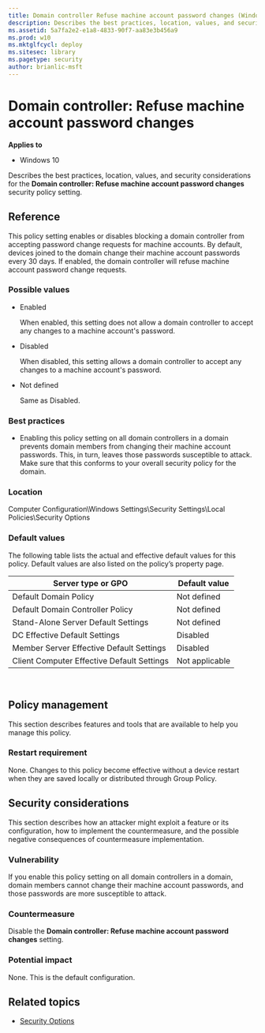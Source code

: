 ```yaml
---
title: Domain controller Refuse machine account password changes (Windows 10)
description: Describes the best practices, location, values, and security considerations for the Domain controller Refuse machine account password changes security policy setting.
ms.assetid: 5a7fa2e2-e1a8-4833-90f7-aa83e3b456a9
ms.prod: w10
ms.mktglfcycl: deploy
ms.sitesec: library
ms.pagetype: security
author: brianlic-msft
---
```


# Domain controller: Refuse machine account password changes

**Applies to**
-   Windows 10

Describes the best practices, location, values, and security considerations for the **Domain controller: Refuse machine account password changes** security policy setting.

## Reference

This policy setting enables or disables blocking a domain controller from accepting password change requests for machine accounts. By default, devices joined to the domain change their machine account passwords every 30 days. If enabled, the domain controller will refuse machine account password change requests.

### Possible values

-   Enabled

    When enabled, this setting does not allow a domain controller to accept any changes to a machine account's password.

-   Disabled

    When disabled, this setting allows a domain controller to accept any changes to a machine account's password.

-   Not defined

    Same as Disabled.

### Best practices

-   Enabling this policy setting on all domain controllers in a domain prevents domain members from changing their machine account passwords. This, in turn, leaves those passwords susceptible to attack. Make sure that this conforms to your overall security policy for the domain.

### Location

Computer Configuration\\Windows Settings\\Security Settings\\Local Policies\\Security Options

### Default values

The following table lists the actual and effective default values for this policy. Default values are also listed on the policy’s property page.

| Server type or GPO | Default value |
| - | - |
| Default Domain Policy | Not defined| 
| Default Domain Controller Policy | Not defined| 
| Stand-Alone Server Default Settings | Not defined| 
| DC Effective Default Settings | Disabled| 
| Member Server Effective Default Settings | Disabled| 
| Client Computer Effective Default Settings | Not applicable| 
 
## Policy management

This section describes features and tools that are available to help you manage this policy.

### Restart requirement

None. Changes to this policy become effective without a device restart when they are saved locally or distributed through Group Policy.

## Security considerations

This section describes how an attacker might exploit a feature or its configuration, how to implement the countermeasure, and the possible negative consequences of countermeasure implementation.

### Vulnerability

If you enable this policy setting on all domain controllers in a domain, domain members cannot change their machine account passwords, and those passwords are more susceptible to attack.

### Countermeasure

Disable the **Domain controller: Refuse machine account password changes** setting.

### Potential impact

None. This is the default configuration.

## Related topics

- [Security Options](security-options.md)
